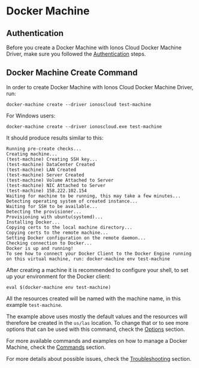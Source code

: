 # Docker Machine

## Authentication

Before you create a Docker Machine with Ionos Cloud Docker Machine Driver, make sure you followed the [Authentication](../usage/authentication.md) steps.

## Docker Machine Create Command

In order to create Docker Machine with Ionos Cloud Docker Machine Driver, run:

```text
docker-machine create --driver ionoscloud test-machine
```

For Windows users: 

```text
docker-machine create --driver ionoscloud.exe test-machine
```

It should produce results similar to this:

```text
Running pre-create checks...
Creating machine...
(test-machine) Creating SSH key...
(test-machine) DataCenter Created
(test-machine) LAN Created
(test-machine) Server Created
(test-machine) Volume Attached to Server
(test-machine) NIC Attached to Server
(test-machine) 158.222.102.154
Waiting for machine to be running, this may take a few minutes...
Detecting operating system of created instance...
Waiting for SSH to be available...
Detecting the provisioner...
Provisioning with ubuntu(systemd)...
Installing Docker...
Copying certs to the local machine directory...
Copying certs to the remote machine...
Setting Docker configuration on the remote daemon...
Checking connection to Docker...
Docker is up and running!
To see how to connect your Docker Client to the Docker Engine running on this virtual machine, run: docker-machine env test-machine
```

After creating a machine it is recommended to configure your shell, to set up your environment for the Docker client:

```text
eval $(docker-machine env test-machine)
```

All the resources created will be named with the machine name, in this example `test-machine`.

The example above uses mostly the default values and the resources will therefore be created in the `us/las` location. To change that or to see more options that can be used with this command, check the [Options](../usage/options.md) section.

For more available commands and examples on how to manage a Docker Machine, check the [Commands](../usage/commands.md) section.

For more details about possible issues, check the [Troubleshooting](troubleshooting.md) section.

